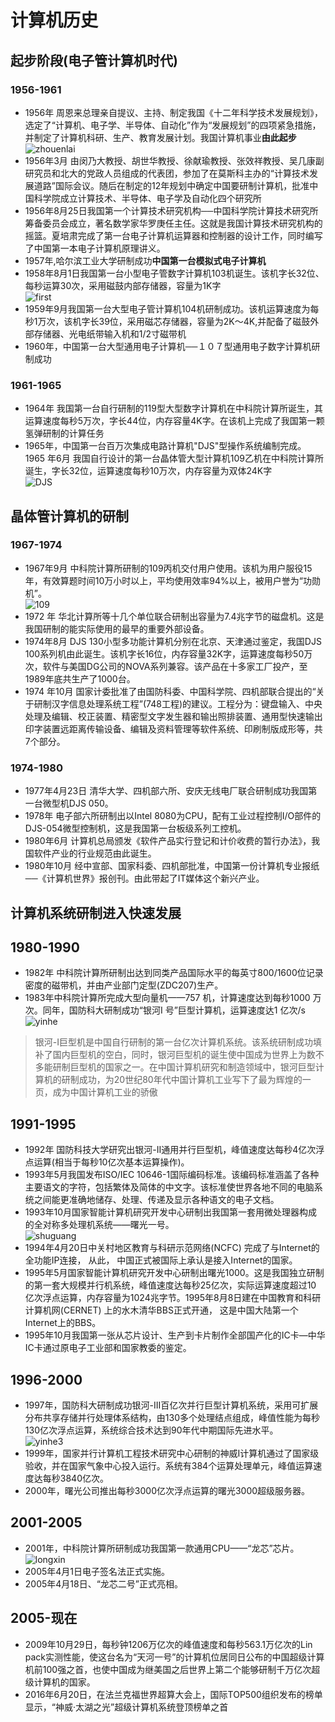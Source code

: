 # 计算机历史

## 起步阶段(电子管计算机时代)

### 1956-1961
* 1956年 周恩来总理亲自提议、主持、制定我国《十二年科学技术发展规划》，选定了“计算机、电子学、半导体、自动化”作为“发展规划”的四项紧急措施，并制定了计算机科研、生产、教育发展计划。我国计算机事业**由此起步**  
![zhouenlai](https://github.com/mingzhe-wang/history.github.com/blob/main/test1/zhouenlai.jpg)
*  1956年3月 由闵乃大教授、胡世华教授、徐献瑜教授、张效祥教授、吴几康副研究员和北大的党政人员组成的代表团，参加了在莫斯科主办的“计算技术发展道路”国际会议。随后在制定的12年规划中确定中国要研制计算机，批准中国科学院成立计算技术、半导体、电子学及自动化四个研究所
*  1956年8月25日我国第一个计算技术研究机构──中国科学院计算技术研究所筹备委员会成立，著名数学家华罗庚任主任。这就是我国计算技术研究机构的摇篮。夏培肃完成了第一台电子计算机运算器和控制器的设计工作，同时编写了中国第一本电子计算机原理讲义。
* 1957年,哈尔滨工业大学研制成功**中国第一台模拟式电子计算机**
* 1958年8月1日我国第一台小型电子管数字计算机103机诞生。该机字长32位、每秒运算30次，采用磁鼓内部存储器，容量为1K字  
![first](https://github.com/mingzhe-wang/history.github.com/blob/main/test1/firstmoni.jpg)
* 1959年9月我国第一台大型电子管计算机104机研制成功。该机运算速度为每秒1万次，该机字长39位，采用磁芯存储器，容量为2K～4K,并配备了磁鼓外部存储器、光电纸带输入机和1/2寸磁带机
* 1960年，中国第一台大型通用电子计算机──１０７型通用电子数字计算机研制成功
### 1961-1965
* 1964年 我国第一台自行研制的119型大型数字计算机在中科院计算所诞生，其运算速度每秒5万次，字长44位，内存容量4K字。在该机上完成了我国第一颗氢弹研制的计算任务
* 1965年，中国第一台百万次集成电路计算机"DJS"型操作系统编制完成。1965 年6月 我国自行设计的第一台晶体管大型计算机109乙机在中科院计算所诞生，字长32位，运算速度每秒10万次，内存容量为双体24K字  
![DJS](https://github.com/mingzhe-wang/history.github.com/blob/main/test1/DJS.jpg)

## 晶体管计算机的研制

### 1967-1974
* 1967年9月 中科院计算所研制的109丙机交付用户使用。该机为用户服役15年，有效算题时间10万小时以上，平均使用效率94%以上，被用户誉为“功勋机”。  
![109](https://github.com/mingzhe-wang/history.github.com/blob/main/test1/109bing.png)
* 1972 年 华北计算所等十几个单位联合研制出容量为7.4兆字节的磁盘机。这是我国研制的能实际使用的最早的重要外部设备。
* 1974年8月 DJS 130小型多功能计算机分别在北京、天津通过鉴定，我国DJS 100系列机由此诞生。该机字长16位，内存容量32K字，运算速度每秒50万次，软件与美国DG公司的NOVA系列兼容。该产品在十多家工厂投产，至1989年底共生产了1000台。
* 1974 年10月 国家计委批准了由国防科委、中国科学院、四机部联合提出的“关于研制汉字信息处理系统工程”(748工程)的建议。工程分为：键盘输入、中央处理及编辑、校正装置、精密型文字发生器和输出照排装置、通用型快速输出印字装置远距离传输设备、编辑及资料管理等软件系统、印刷制版成形等，共7个部分。
### 1974-1980
* 1977年4月23日 清华大学、四机部六所、安庆无线电厂联合研制成功我国第一台微型机DJS 050。
* 1978年 电子部六所研制出以Intel 8080为CPU，配有工业过程控制I/O部件的DJS-054微型控制机，这是我国第一台板级系列工控机。
* 1980年6月 计算机总局颁发《软件产品实行登记和计价收费的暂行办法》，我国软件产业的行业规范由此诞生。
* 1980年10月 经中宣部、国家科委、四机部批准，中国第一份计算机专业报纸──《计算机世界》报创刊。由此带起了IT媒体这个新兴产业。

## 计算机系统研制进入快速发展

## 1980-1990
* 1982年 中科院计算所研制出达到同类产品国际水平的每英寸800/1600位记录密度的磁带机，并由产业部门定型(ZDC207)生产。
* 1983年中科院计算所完成大型向量机——757 机，计算速度达到每秒1000 万次。同年，国防科大研制成功“银河I 号”巨型计算机，运算速度达1 亿次/s   
![yinhe](https://github.com/mingzhe-wang/history.github.com/blob/main/test1/yinhe.jpg)
>银河-I巨型机是中国自行研制的第一台亿次计算机系统。该系统研制成功填补了国内巨型机的空白，同时，银河巨型机的诞生使中国成为世界上为数不多能研制巨型机的国家之一。在中国计算机研究和制造领域中，银河巨型计算机的研制成功，为20世纪80年代中国计算机工业写下了最为辉煌的一页，成为中国计算机工业的骄傲
## 1991-1995
* 1992年 国防科技大学研究出银河-II通用并行巨型机，峰值速度达每秒4亿次浮点运算(相当于每秒10亿次基本运算操作)。
* 1993年5月我国发布ISO/IEC 10646-1国际编码标准。该编码标准涵盖了各种主要语文的字符，包括繁体及简体的中文字。该标准使世界各地不同的电脑系统之间能更准确地储存、处理、传递及显示各种语文的电子文档。
* 1993年10月国家智能计算机研究开发中心研制出我国第一套用微处理器构成的全对称多处理机系统——曙光一号。  
![shuguang](https://github.com/mingzhe-wang/history.github.com/blob/main/test1/shuguang.jpg)
* 1994年4月20日中关村地区教育与科研示范网络(NCFC) 完成了与Internet的全功能IP连接， 从此， 中国正式被国际上承认是接入Internet的国家。
* 1995年5月国家智能计算机研究开发中心研制出曙光1000。这是我国独立研制的第一套大规模并行机系统，峰值速度达每秒25亿次，实际运算速度超过10
亿次浮点运算，内存容量为1024兆字节。1995年8月8日建在中国教育和科研计算机网(CERNET) 上的水木清华BBS正式开通， 这是中国大陆第一个Internet上的BBS。
* 1995年10月我国第一张从芯片设计、生产到卡片制作全部国产化的IC卡—中华IC卡通过原电子工业部和国家教委的鉴定。
## 1996-2000
* 1997年，国防科大研制成功银河-III百亿次并行巨型计算机系统，采用可扩展分布共享存储并行处理体系结构，由130多个处理结点组成，峰值性能为每秒130亿次浮点运算，系统综合技术达到90年代中期国际先进水平。   
![yinhe3](https://github.com/mingzhe-wang/history.github.com/blob/main/test1/yinhe3.jpg)
* 1999年，国家并行计算机工程技术研究中心研制的神威I计算机通过了国家级验收，并在国家气象中心投入运行。系统有384个运算处理单元，峰值运算速度达每秒3840亿次。
* 2000年，曙光公司推出每秒3000亿次浮点运算的曙光3000超级服务器。
## 2001-2005
* 2001年，中科院计算所研制成功我国第一款通用CPU——“龙芯”芯片。  
![longxin](https://github.com/mingzhe-wang/history.github.com/blob/main/test1/longxin.jpg)
* 2005年4月1日电子签名法正式实施。
* 2005年4月18日、“龙芯二号”正式亮相。
## 2005-现在
* 2009年10月29日，每秒钟1206万亿次的峰值速度和每秒563.1万亿次的Lin pack实测性能，使这台名为“天河一号”的计算机位居同日公布的中国超级计算机前100强之首，也使中国成为继美国之后世界上第二个能够研制千万亿次超级计算机的国家。
* 2016年6月20日，在法兰克福世界超算大会上，国际TOP500组织发布的榜单显示，“神威·太湖之光”超级计算机系统登顶榜单之首

 
